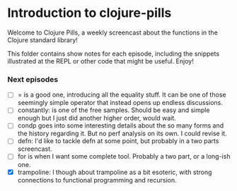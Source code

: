 # Introduction to clojure-pills

Welcome to Clojure Pills, a weekly screencast about the functions in the Clojure standard library!

This folder contains show notes for each episode, including the snippets illustrated at the REPL or other code that might be useful. Enjoy!

### Next episodes

* [ ] = is a good one, introducing all the equality stuff. It can be one of those seemingly simple operator that instead opens up endless discussions.
* [ ] constantly: is one of the free samples. Should be easy and simple enough but I just did another higher order, would wait.
* [ ] condp goes into some interesting details about the so many forms and the history regarding it. But no perf analysis on its own. I could revise it.
* [ ] defn: I'd like to tackle defn at some point, but probably in a two parts screencast.
* [ ] for is when I want some complete tool. Probably a two part, or a long-ish one.
* [x] trampoline: I though about trampoline as a bit esoteric, with strong connections to functional programming and recursion.
